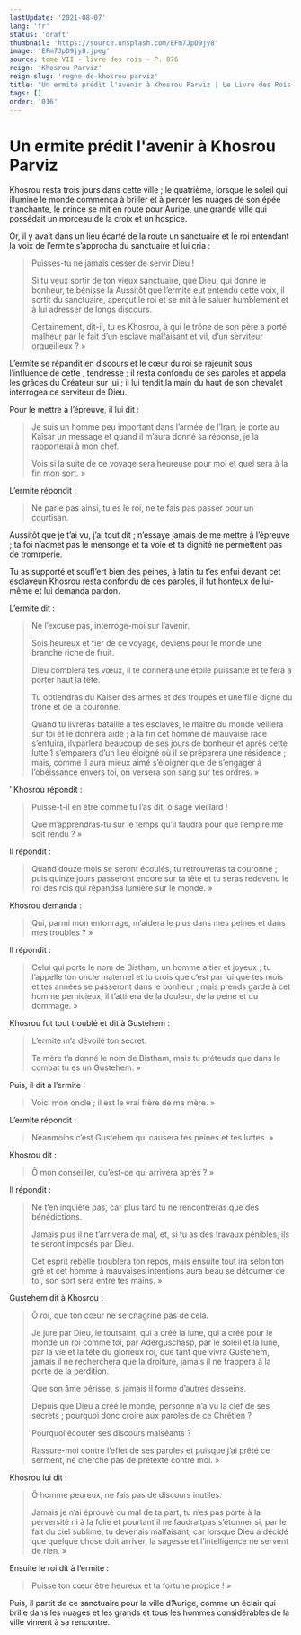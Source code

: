 ```yaml
---
lastUpdate: '2021-08-07'
lang: 'fr'
status: 'draft'
thumbnail: 'https://source.unsplash.com/EFm7JpD9jy8'
image: 'EFm7JpD9jy8.jpeg'
source: tome VII - livre des rois - P. 076
reign: 'Khosrou Parviz'
reign-slug: 'regne-de-khosrou-parviz'
title: "Un ermite prédit l'avenir à Khosrou Parviz | Le Livre des Rois | Shâhnâmeh"
tags: []
order: '016'
---
```


<!-- LTeX: language=fr -->

# Un ermite prédit l'avenir à Khosrou Parviz

Khosrou resta trois jours dans cette ville ; le quatrième, lorsque le soleil qui illumine le monde commença à briller et à percer les nuages de son épée tranchante, le prince se mit en route pour Aurige, une grande ville qui possédait un morceau de la croix et un hospice.

Or, il y avait dans un lieu écarté de la route un sanctuaire et le roi entendant la voix de l’ermite s’approcha du sanctuaire et lui cria :

> Puisses-tu ne jamais cesser de servir Dieu !
>
> Si tu veux sortir de ton vieux sanctuaire, que Dieu, qui donne le bonheur, te bénisse la Aussitôt que l’ermite eut entendu cette voix, il sortit du sanctuaire, aperçut le roi et se mit à le saluer humblement et à lui adresser de longs discours.
>
> Certainement, dit-il, tu es Khosrou, à qui le trône de son père a porté malheur par le fait d’un esclave malfaisant et vil, d’un serviteur orgueilleux ? »

L’ermite se répandit en discours et le cœur du roi se rajeunit sous l’influence de cette
, tendresse ; il resta confondu de ses paroles et appela les grâces du Créateur sur lui ; il lui tendit la main du haut de son chevalet interrogea ce serviteur de Dieu.

Pour le mettre à l’épreuve, il lui dit :

> Je suis un homme peu important dans l’armée de l’Iran, je porte au Kaîsar un message et quand il m’aura donné sa réponse, je la rapporterai à mon chef.
>
> Vois si la suite de ce voyage sera heureuse pour moi et quel sera à la fin mon sort. »

L’ermite répondit :

> Ne parle pas ainsi, tu es le roi, ne te fais pas passer pour un courtisan.

Aussitôt que je t’ai vu, j’ai tout dit ; n’essaye jamais de me mettre à l’épreuve ; ta foi n’admet pas le mensonge et ta voie et ta dignité ne permettent pas de tromrperie.

Tu as supporté et soufl’ert bien des peines, à latin tu t’es enfui devant cet esclaveun Khosrou resta confondu de ces paroles, il fut honteux de lui-même et lui demanda pardon.

L’ermite dit :

> Ne l’excuse pas, interroge-moi sur l’avenir.
>
> Sois heureux et fier de ce voyage, deviens pour le monde une branche riche de fruit.
>
> Dieu comblera tes vœux, il te donnera une étoile puissante et te fera a porter haut la tête.
>
> Tu obtiendras du Kaiser des armes et des troupes et une fille digne du trône et de la couronne.
>
> Quand tu livreras bataille à tes esclaves, le maître du monde veillera sur toi et le donnera aide ; à la fin cet homme de mauvaise race s’enfuira, ilvparlera beaucoup de ses jours de bonheur et après cette luttei1 s’emparera d’un lieu éloigné où il se préparera une résidence ; mais, comme il aura mieux aimé s’éloigner que de s’engager à l’obéissance envers toi, on versera son sang sur tes ordres. »

’
Khosrou répondit :

> Puisse-t-il en être comme tu l’as dit, ô sage vieillard !
>
> Que m’apprendras-tu sur le temps qu’il faudra pour que l’empire me soit rendu ? »

Il répondit :

> Quand douze mois se seront écoulés, tu retrouveras ta couronne ; puis quinze jours passeront encore sur ta tête et tu seras redevenu le roi des rois qui répandsa lumière sur le monde. »

Khosrou demanda :

> Qui, parmi mon entonrage, m’aidera le plus dans mes peines et dans mes troubles ? »

Il répondit :

> Celui qui porte le nom de Bistham, un homme altier et joyeux ; tu l’appelle ton oncle maternel et tu crois que c’est par lui que tes mois et tes années se passeront dans le bonheur ; mais prends garde à cet homme pernicieux, il t’attirera de la douleur, de la peine et du dommage. »

Khosrou fut tout troublé et dit à Gustehem :

> L’ermite m’a dévoilé ton secret.
>
> Ta mère t’a donné le nom de Bistham, mais tu préteuds que dans le combat tu es un Gustehem. »

Puis, il dit à l’ermite :

> Voici mon oncle ; il est le vrai frère de ma mère. »

L’ermite répondit :

> Néanmoins c’est Gustehem qui causera tes peines et tes luttes. »

Khosrou dit :

> Ô mon conseiller, qu’est-ce qui arrivera après ? »

Il répondit :

> Ne t’en inquiète pas, car plus tard tu ne rencontreras que des bénédictions.
>
> Jamais plus il ne t’arrivera de mal, et, si tu as des travaux pénibles, ils te seront imposés par Dieu.
>
> Cet esprit rebelle troublera ton repos, mais ensuite tout ira selon ton gré et cet homme à mauvaises intentions aura beau se détourner de toi, son sort sera entre tes mains. »

Gustehem dit à Khosrou :

> Ô roi, que ton cœur ne se chagrine pas de cela.
>
> Je jure par Dieu, le toutsaint, qui a créé la lune, qui a créé pour le monde un roi comme toi, par Aderguschasp, par le soleil et la lune, par la vie et la tête du glorieux roi, que tant que vivra Gustehem, jamais il ne recherchera que la droiture, jamais il ne frappera à la porte de la perdition.
>
> Que son âme périsse, si jamais il forme d’autres desseins.
>
> Depuis que Dieu a créé le monde, personne n’a vu la clef de ses secrets ; pourquoi donc croire aux paroles de ce Chrétien ?
>
> Pourquoi écouter ses discours malséants ?
>
> Rassure-moi contre l’effet de ses paroles et puisque j’ai prêté ce serment, ne cherche pas de prétexte contre moi. »

Khosrou lui dit :

> Ô homme peureux, ne fais pas de discours inutiles.
>
> Jamais je n’ai éprouvé du mal de ta part, tu n’es pas porté à la perversité ni à la folie et pourtant il ne faudraitpas s’étonner si, par le fait du ciel sublime, tu devenais malfaisant, car lorsque Dieu a décidé que quelque chose doit arriver, la sagesse et l’intelligence ne servent de rien. »

Ensuite le roi dit à l’ermite :

> Puisse ton cœur être heureux et ta fortune propice ! »

Puis, il partit de ce sanctuaire pour la ville d’Aurige, comme un éclair qui brille dans les nuages et les grands et tous les hommes considérables de la ville vinrent à sa rencontre.
